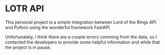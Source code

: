 # LOTR API

This personal project is a simple integration between Lord of the Rings API and Python using the wonderful framework FastAPI.

Unfortunately, I think there are a couple errors comming from the data, so I contacted the developers to provide some helpful information and while that the project is in pause.

